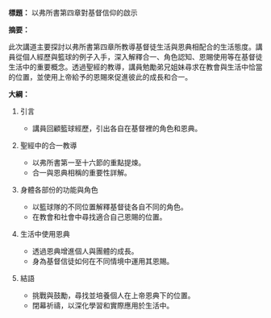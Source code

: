 **標題：** 以弗所書第四章對基督信仰的啟示

**摘要：**

此次講道主要探討以弗所書第四章所教導基督徒生活與恩典相配合的生活態度。講員從個人經歷與籃球的例子入手，深入解釋合一、角色認知、恩賜使用等在基督徒生活中的重要概念。透過聖經的教導，講員勉勵弟兄姐妹尋求在教會與生活中恰當的位置，並使用上帝給予的恩賜來促進彼此的成長和合一。

**大綱：**
1. 引言
   - 講員回顧籃球經歷，引出各自在基督裡的角色和恩典。

2. 聖經中的合一教導
   - 以弗所書第一至十六節的重點提煉。
   - 合一與恩典相稱的重要性詳解。
   
3. 身體各部份的功能與角色
   - 以籃球隊的不同位置解釋基督徒各自不同的角色。
   - 在教會和社會中尋找適合自己恩賜的位置。

4. 生活中使用恩典
   - 透過恩典增進個人與團體的成長。
   - 身為基督信徒如何在不同情境中運用其恩賜。

5. 結語
   - 挑戰與鼓勵，尋找並培養個人在上帝恩典下的位置。
   - 閉幕祈禱，以深化學習和實際應用於生活中。